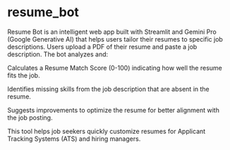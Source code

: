 # resume_bot
Resume Bot is an intelligent web app built with Streamlit and Gemini Pro (Google Generative AI) that helps users tailor their resumes to specific job descriptions. Users upload a PDF of their resume and paste a job description. The bot analyzes and:

Calculates a Resume Match Score (0-100) indicating how well the resume fits the job.

Identifies missing skills from the job description that are absent in the resume.

Suggests improvements to optimize the resume for better alignment with the job posting.

This tool helps job seekers quickly customize resumes for Applicant Tracking Systems (ATS) and hiring managers.
